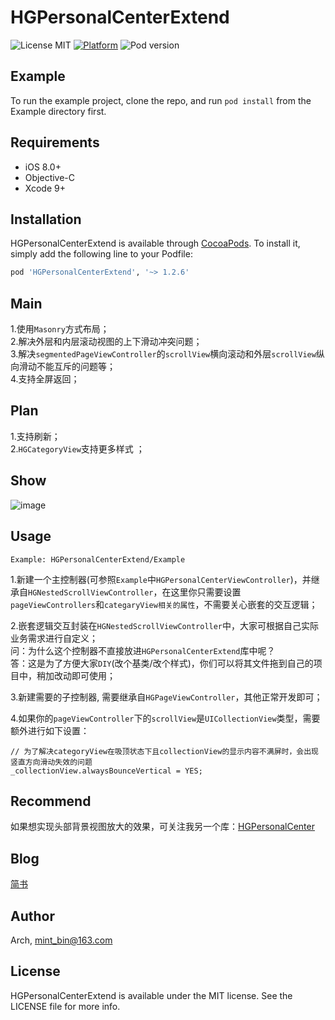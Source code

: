# HGPersonalCenterExtend

![License MIT](https://img.shields.io/dub/l/vibe-d.svg) 
[![Platform](https://img.shields.io/cocoapods/p/HGPersonalCenterExtend.svg?style=flat)](http://cocoapods.org/pods/HGPersonalCenterExtend)
![Pod version](http://img.shields.io/cocoapods/v/HGPersonalCenterExtend.svg?style=flat)

## Example

To run the example project, clone the repo, and run `pod install` from the Example directory first.

## Requirements

- iOS 8.0+ 
- Objective-C
- Xcode 9+

## Installation

HGPersonalCenterExtend is available through [CocoaPods](https://cocoapods.org). To install
it, simply add the following line to your Podfile:

```ruby
pod 'HGPersonalCenterExtend', '~> 1.2.6'
```

## Main 
1.使用`Masonry`方式布局；  
2.解决外层和内层滚动视图的上下滑动冲突问题；  
3.解决`segmentedPageViewController`的`scrollView`横向滚动和外层`scrollView`纵向滑动不能互斥的问题等；   
4.支持全屏返回；  

## Plan
1.支持刷新；  
2.`HGCategoryView`支持更多样式 ；

## Show
![image](https://github.com/ArchLL/HGPersonalCenterExtend/blob/master/show.gif)  

## Usage
`Example: HGPersonalCenterExtend/Example`

1.新建一个主控制器(可参照`Example`中`HGPersonalCenterViewController`)，并继承自`HGNestedScrollViewController`，在这里你只需要设置`pageViewControllers`和`categaryView相关的属性`，不需要关心嵌套的交互逻辑；  

2.嵌套逻辑交互封装在`HGNestedScrollViewController`中，大家可根据自己实际业务需求进行自定义；   
  问：为什么这个控制器不直接放进`HGPersonalCenterExtend`库中呢？  
  答：这是为了方便大家`DIY`(改个基类/改个样式)，你们可以将其文件拖到自己的项目中，稍加改动即可使用；     

3.新建需要的子控制器, 需要继承自`HGPageViewController`，其他正常开发即可；      
   
4.如果你的`pageViewController`下的`scrollView`是`UICollectionView`类型，需要额外进行如下设置：  

```Objc
// 为了解决categoryView在吸顶状态下且collectionView的显示内容不满屏时，会出现竖直方向滑动失效的问题
_collectionView.alwaysBounceVertical = YES;
```

## Recommend

如果想实现头部背景视图放大的效果，可关注我另一个库：[HGPersonalCenter](https://github.com/ArchLL/HGPersonalCenter)  

## Blog
[简书](https://www.jianshu.com/p/8b87837d9e3a)

## Author

Arch, mint_bin@163.com

## License

HGPersonalCenterExtend is available under the MIT license. See the LICENSE file for more info.
